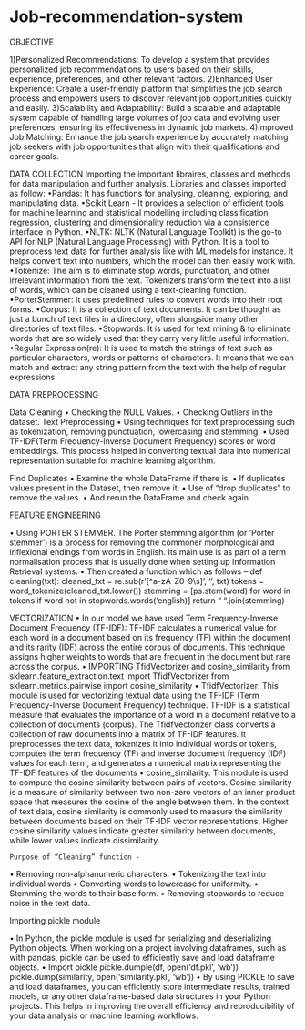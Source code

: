 # Job-recommendation-system
OBJECTIVE

1)Personalized Recommendations: To develop a system that provides personalized job recommendations to users based on their skills, experience, preferences, and other relevant factors.
2)Enhanced User Experience: Create a user-friendly platform that simplifies the job search process and empowers users to discover relevant job opportunities quickly and easily.
3)Scalability and Adaptability: Build a scalable and adaptable system capable of handling large volumes of job data and evolving user preferences, ensuring its effectiveness in dynamic job markets.
4)Improved Job Matching: Enhance the job search experience by accurately matching job seekers with job opportunities that align with their qualifications and career goals.


DATA COLLECTION
Importing the important libraires, classes and methods for data manipulation and further analysis. Libraries and classes imported as follow:
•Pandas: It has functions for analysing, cleaning, exploring, and manipulating data.
•Scikit Learn - It provides a selection of efficient tools for machine learning and statistical modelling including classification, regression, clustering and dimensionality reduction via a consistence interface in Python. 
•NLTK: NLTK (Natural Language Toolkit) is the go-to API for NLP (Natural Language Processing) with Python. It is a tool to preprocess text data for further analysis like with ML models for instance. It helps convert text into numbers, which the model can then easily work with.
•Tokenize: The aim is to eliminate stop words, punctuation, and other irrelevant information from the text. Tokenizers transform the text into a list of words, which can be cleaned using a text-cleaning function.
•PorterStemmer: It uses predefined rules to convert words into their root forms.
•Corpus: It is a collection of text documents. It can be thought as just a bunch of text files in a directory, often alongside many other directories of text files.
•Stopwords: It is used for text mining & to eliminate words that are so widely used that they carry very little useful information.
•Regular Expression(re): It is used to match the strings of text such as particular characters, words or patterns of characters. It means that we can match and extract any string pattern from the text with the help of regular expressions.


DATA PREPROCESSING

Data Cleaning
•	Checking the NULL Values.
•	Checking Outliers in the dataset.
Text Preprocessing
•	Using techniques for text preprocessing such as tokenization, removing punctuation, lowercasing and stemming.
•	Used TF-IDF(Term Frequency-Inverse Document Frequency) scores or word embeddings. This process helped in converting textual data into numerical representation suitable for machine learning algorithm. 

Find Duplicates 
•	Examine the whole DataFrame if there is.
•	If duplicates values present in the Dataset, then remove it.
•	Use of “drop duplicates” to remove the values.
•	And rerun the DataFrame and check again. 

FEATURE ENGINEERING

•	Using PORTER STEMMER. The Porter stemming algorithm (or ‘Porter stemmer’) is a process for removing the commoner morphological and inflexional endings from words in English. Its main use is as part of a term normalisation process that is usually done when setting up Information Retrieval systems.
•	Then created a function which as follows –
 def cleaning(txt):
 	cleaned_txt = re.sub(r’[^a-zA-Z0-9\s]’, ‘’, txt)
	tokens = word_tokenize(cleaned_txt.lower())
	stemming = [ps.stem(word) for word in tokens if word not in 
	stopwords.words(‘english)]
	return “ “.join(stemming)

 VECTORIZATION
 •	In our model we have used Term Frequency-Inverse Document Frequency (TF-IDF): TF-IDF calculates a numerical value for each word in a document based on its frequency (TF) within the document and its rarity (IDF) across the entire corpus of documents. This technique assigns higher weights to words that are frequent in the document but rare across the corpus.
•	IMPORTING TfidVectorizer and cosine_similarity
from sklearn.feature_extraction.text import TfidfVectorizer
from sklearn.metrics.pairwise import cosine_similarity
•	TfidfVectorizer: This module is used for vectorizing textual data using the TF-IDF (Term Frequency-Inverse Document Frequency) technique. TF-IDF is a statistical measure that evaluates the importance of a word in a document relative to a collection of documents (corpus). The TfidfVectorizer class converts a collection of raw documents into a matrix of TF-IDF features. It preprocesses the text data, tokenizes it into individual words or tokens, computes the term frequency (TF) and inverse document frequency (IDF) values for each term, and generates a numerical matrix representing the TF-IDF features of the documents
•	cosine_similarity: This module is used to compute the cosine similarity between pairs of vectors. Cosine similarity is a measure of similarity between two non-zero vectors of an inner product space that measures the cosine of the angle between them. In the context of text data, cosine similarity is commonly used to measure the similarity between documents based on their TF-IDF vector representations. Higher cosine similarity values indicate greater similarity between documents, while lower values indicate dissimilarity.



	Purpose of “Cleaning” function -	
•	Removing non-alphanumeric characters.
•	Tokenizing the text into individual words
•	Converting words to lowercase for uniformity.
•	Stemming the words to their base form.
•	Removing stopwords to reduce noise in the text data.


Importing pickle module

•	In Python, the pickle module is used for serializing and deserializing Python objects. When working on a project involving dataframes, such as with pandas, pickle can be used to efficiently save and load dataframe objects.
•	Import pickle
pickle.dumple(df, open(‘df.pkl’, ‘wb’))
pickle.dump(similarity, open(‘similarity.pkl’, ‘wb’))
•	By using PICKLE to save and load dataframes, you can efficiently store intermediate results, trained models, or any other dataframe-based data structures in your Python projects. This helps in improving the overall efficiency and reproducibility of your data analysis or machine learning workflows.

